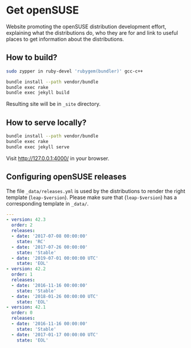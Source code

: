 # Get openSUSE
Website promoting the openSUSE distribution development effort, explaining what the distributions do, who they are for and link to useful places to get information about the distributions.

## How to build?

```bash
sudo zypper in ruby-devel 'rubygem(bundler)' gcc-c++
```

```bash
bundle install --path vendor/bundle
bundle exec rake
bundle exec jekyll build
```

Resulting site will be in `_site` directory.

## How to serve locally?

```bash
bundle install --path vendor/bundle
bundle exec rake
bundle exec jekyll serve
```

Visit <http://127.0.0.1:4000/> in your browser.


## Configuring openSUSE releases

The file `_data/releases.yml` is used by the distributions to render the right template (`leap-$version`).
Please make sure that (`leap-$version`) has a corresponding template in `_data/`.

```yaml
---
- version: 42.3
  order: 2
  releases:
  - date: '2017-07-08 00:00:00'
    state: 'RC'
  - date: '2017-07-26 00:00:00'
    state: 'Stable'
  - date: '2019-07-01 00:00:00 UTC'
    state: 'EOL'
- version: 42.2
  order: 1
  releases:
  - date: '2016-11-16 00:00:00'
    state: 'Stable'
  - date: '2018-01-26 00:00:00 UTC'
    state: 'EOL'
- version: 42.1
  order: 0
  releases:
  - date: '2016-11-16 00:00:00'
    state: 'Stable'
  - date: '2017-01-17 00:00:00 UTC'
    state: 'EOL'
```
